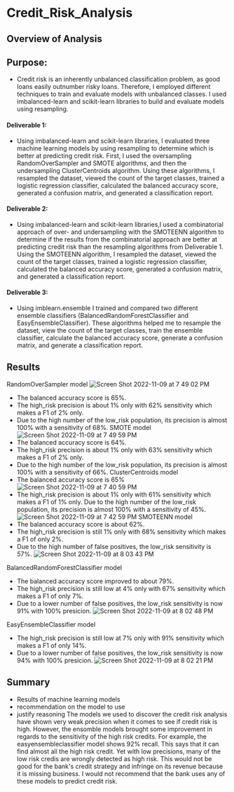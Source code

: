 # Credit_Risk_Analysis
## Overview of Analysis
## Purpose:
- Credit risk is an inherently unbalanced classification problem, as good loans easily outnumber risky loans. Therefore, I employed different techniques to train and evaluate models with unbalanced classes. I used imbalanced-learn and scikit-learn libraries to build and evaluate models using resampling.
#### Deliverable 1:
- Using imbalanced-learn and scikit-learn libraries, I evaluated three machine learning models by using resampling to determine which is better at predicting credit risk. First, I used the oversampling RandomOverSampler and SMOTE algorithms, and then the undersampling ClusterCentroids algorithm. Using these algorithms, I resampled the dataset, viewed the count of the target classes, trained a logistic regression classifier, calculated the balanced accuracy score, generated a confusion matrix, and generated a classification report.
#### Deliverable 2:
- Using imbalanced-learn and scikit-learn libraries,I used a combinatorial approach of over- and undersampling with the SMOTEENN algorithm to determine if the results from the combinatorial approach are better at predicting credit risk than the resampling algorithms from Deliverable 1. Using the SMOTEENN algorithm, I resampled the dataset, viewed the count of the target classes, trained a logistic regression classifier, calculated the balanced accuracy score, generated a confusion matrix, and generated a classification report.
#### Deliverable 3:
- Using imblearn.ensemble I trained and compared two different ensemble classifiers (BalancedRandomForestClassifier and EasyEnsembleClassifier). These algorithms helped me to resample the dataset, view the count of the target classes, train the ensemble classifier, calculate the balanced accuracy score, generate a confusion matrix, and generate a classification report.
## Results
RandomOverSampler model
![Screen Shot 2022-11-09 at 7 49 02 PM](https://user-images.githubusercontent.com/106174279/200988527-e245d8d2-eea2-4a1c-97d3-2aab0e73409d.png)
- The balanced accuracy score is 65%.
- The high_risk precision is about 1% only with 62% sensitivity which makes a F1 of 2% only.
- Due to the high number of the low_risk population, its precision is almost 100% with a sensitivity of 68%.
SMOTE model
![Screen Shot 2022-11-09 at 7 49 59 PM](https://user-images.githubusercontent.com/106174279/200988709-3da0acca-3792-4a4d-b0bd-0ea73e789bdd.png)
- The balanced accuracy score is 64%.
- The high_risk precision is about 1% only with 63% sensitivity which makes a F1 of 2% only.
- Due to the high number of the low_risk population, its precision is almost 100% with a sensitivity of 66%.
ClusterCentroids model
- The balanced accuracy score is 65%
![Screen Shot 2022-11-09 at 7 40 59 PM](https://user-images.githubusercontent.com/106174279/200987569-93f273e2-7d04-4417-9d11-18e380c395be.png)
- The high_risk precision is about 1% only with 61% sensitivity which makes a F1 of 1% only.
Due to the high number of the low_risk population, its precision is almost 100% with a sensitivity of 45%.
![Screen Shot 2022-11-09 at 7 42 59 PM](https://user-images.githubusercontent.com/106174279/200987781-404e7fbf-c7ac-4316-a2e6-95f15de1f06d.png)
SMOTEENN model
- The balanced accuracy score is about 62%.
- The high_risk precision is still 1% only with 68% sensitivity which makes a F1 of only 2%.
- Due to the high number of false positives, the low_risk sensitivity is 57%.
![Screen Shot 2022-11-09 at 8 03 43 PM](https://user-images.githubusercontent.com/106174279/200990646-f7c5f2eb-a97b-4b00-8c65-a82856f585a7.png)

BalancedRandomForestClassifier model
- The balanced accuracy score improved to about 79%.
- The high_risk precision is still low at 4% only with 67% sensitivity which makes a F1 of only 7%.
- Due to a lower number of false positives, the low_risk sensitivity is now 91% with 100% presicion.
![Screen Shot 2022-11-09 at 8 02 48 PM](https://user-images.githubusercontent.com/106174279/200990466-6d17902d-81a1-4542-8aef-031e6438d956.png)

EasyEnsembleClassifier model
- The high_risk precision is still low at 7% only with 91% sensitivity which makes a F1 of only 14%.
- Due to a lower number of false positives, the low_risk sensitivity is now 94% with 100% presicion.
![Screen Shot 2022-11-09 at 8 02 21 PM](https://user-images.githubusercontent.com/106174279/200990380-cd97ad66-1617-4c9c-929e-cee995a213b5.png)

## Summary 
- Results of machine learning models
- recommendation on the model to use
- justify reasoning
The models we used to discover the credit risk analysis have shown very weak precision when it comes to see if credit risk is high. However, the ensomble models brought some improvement in regards to the sensitivity of the high risk credits. For example, the easyensembleclassifier model shows 92% recall. This says that it can find almost all the high risk credit. Yet with low precisions, many of the low risk credis are wrongly detected as high risk. This would not be good for the bank's credit strategy and infringe on its revenue because it is missing business.
I would not recommend that the bank uses any of these models to predict credit risk.
